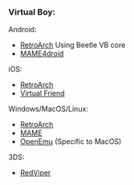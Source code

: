 ### Virtual Boy:

Android:
- [RetroArch](https://www.retroarch.com/?page=platforms) Using Beetle VB core
- [MAME4droid](https://play.google.com/store/apps/details?id=com.seleuco.mame4droid&hl=en_CA)

iOS:
- [RetroArch](https://apps.apple.com/ca/app/retroarch/id6499539433)
- [Virtual Friend](https://apps.apple.com/us/app/virtualfriend-vb-emulator/id6479948317)

Windows/MacOS/Linux:
- [RetroArch](https://www.retroarch.com/?page=platforms)
- [MAME](https://www.mamedev.org/release.html)
- [OpenEmu](https://openemu.org) (Specific to MacOS)

3DS:
- [RedViper](https://github.com/skyfloogle/red-viper/releases)

